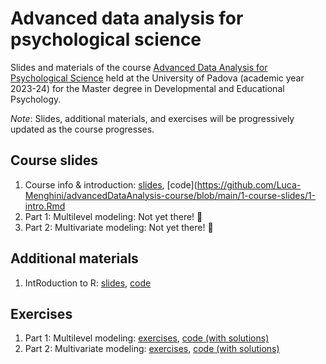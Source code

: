 # Advanced data analysis for psychological science
Slides and materials of the course [Advanced Data Analysis for Psychological Science](https://en.didattica.unipd.it/off/2022/LM/PS/PS1090/002PD/PSQ1096300/N0) held at the University of Padova (academic year 2023-24) for the Master degree in Developmental and Educational Psychology.

*Note*: Slides, additional materials, and exercises will be progressively updated as the course progresses.

## Course slides
1. Course info & introduction: [slides](https://github.com/Luca-Menghini/advancedDataAnalysis-course/blob/main/1-course-slides/R-intro.pdf), [code](https://github.com/Luca-Menghini/advancedDataAnalysis-course/blob/main/1-course-slides/1-intro.Rmd
2. Part 1: Multilevel modeling: Not yet there! 🤷
3. Part 2: Multivariate modeling: Not yet there! 🤷

## Additional materials
1. IntRoduction to R: [slides](https://github.com/Luca-Menghini/advancedDataAnalysis-course/blob/main/2-extra-slides/R-intro.pdf), [code](https://github.com/Luca-Menghini/advancedDataAnalysis-course/blob/main/2-extra-slides/R-intro.Rmd)

## Exercises
1. Part 1: Multilevel modeling: [exercises](https://github.com/Luca-Menghini/advancedDataAnalysis-course/blob/main/3-exercises/exeRcises.md), [code (with solutions)](https://github.com/Luca-Menghini/advancedDataAnalysis-course/blob/main/3-exercises/exeRcises.md)
2. Part 2: Multivariate modeling: [exercises](https://github.com/Luca-Menghini/advancedDataAnalysis-course/blob/main/3-exercises/exeRcises.md), [code (with solutions)](https://github.com/Luca-Menghini/advancedDataAnalysis-course/blob/main/3-exercises/exeRcises.md)
